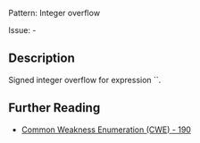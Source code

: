 Pattern: Integer overflow

Issue: -

## Description

Signed integer overflow for expression ``.

## Further Reading

* [Common Weakness Enumeration (CWE) - 190](https://cwe.mitre.org/data/definitions/190.html)